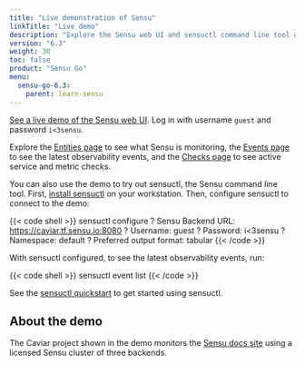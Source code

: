 ```yaml
---
title: "Live demonstration of Sensu"
linkTitle: "Live demo"
description: "Explore the Sensu web UI and sensuctl command line tool with a live demo that monitors the Sensu docs site. See entities, observability events, and active service and metric checks."
version: "6.3"
weight: 30
toc: false
product: "Sensu Go"
menu:
  sensu-go-6.3:
    parent: learn-sensu
---
```


<a href="https://caviar.tf.sensu.io:3000" onclick="ga('send', 'event', 'Demo', 'Click', 'Main demo link');">See a live demo of the Sensu web UI</a>.
Log in with username `guest` and password `i<3sensu`.

Explore the <a href="https://caviar.tf.sensu.io:3000/default/entities" onclick="ga('send', 'event', 'Demo', 'Click', 'Entities page');">Entities page</a> to see what Sensu is monitoring, the <a href="https://caviar.tf.sensu.io:3000/default/events" onclick="ga('send', 'event', 'Demo', 'Click', 'Events page');">Events page</a> to see the latest observability events, and the <a href="https://caviar.tf.sensu.io:3000/default/checks" onclick="ga('send', 'event', 'Demo', 'Click', 'Checks page');">Checks page</a> to see active service and metric checks.

You can also use the demo to try out sensuctl, the Sensu command line tool.
First, [install sensuctl][1] on your workstation. Then, configure sensuctl to connect to the demo:

{{< code shell >}}
sensuctl configure
? Sensu Backend URL: https://caviar.tf.sensu.io:8080
? Username: guest
? Password: i<3sensu
? Namespace: default
? Preferred output format: tabular
{{< /code >}}

With sensuctl configured, to see the latest observability events, run:

{{< code shell >}}
sensuctl event list
{{< /code >}}

See the [sensuctl quickstart][2] to get started using sensuctl.

## About the demo

The Caviar project shown in the demo monitors the [Sensu docs site][3] using a licensed Sensu cluster of three backends.

[1]: ../../operations/deploy-sensu/install-sensu#install-sensuctl
[2]: ../../sensuctl/
[3]: https://docs.sensu.io/

